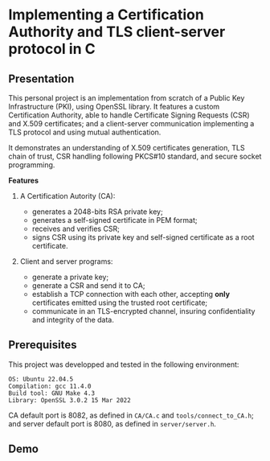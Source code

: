 # Implementing a Certification Authority and TLS client-server protocol in C

## Presentation

This personal project is an implementation from scratch of a Public Key Infrastructure (PKI), using OpenSSL library. It features a custom Certification Authority, able to handle Certificate Signing Requests (CSR) and X.509 certificates; and a client-server communication implementing a TLS protocol and using mutual authentication.

It demonstrates an understanding of X.509 certificates generation, TLS chain of trust, CSR handling following PKCS#10 standard, and secure socket programming.

**Features**

1. A Certification Autority (CA):
    - generates a 2048-bits RSA private key;
    - generates a self-signed certificate in PEM format;
    - receives and verifies CSR;
    - signs CSR using its private key and self-signed certificate as a root certificate.

2. Client and server programs:
    - generate a private key;
    - generate a CSR and send it to CA;
    - establish a TCP connection with each other, accepting **only** certificates emitted using the trusted root certificate;
    - communicate in an TLS-encrypted channel, insuring confidentiality and integrity of the data.

## Prerequisites

This project was developped and tested in the following environment:
```
OS: Ubuntu 22.04.5
Compilation: gcc 11.4.0
Build tool: GNU Make 4.3
Library: OpenSSL 3.0.2 15 Mar 2022
```

CA default port is 8082, as defined in `CA/CA.c` and `tools/connect_to_CA.h`; and server default port is 8080, as defined in `server/server.h`.

## Demo
